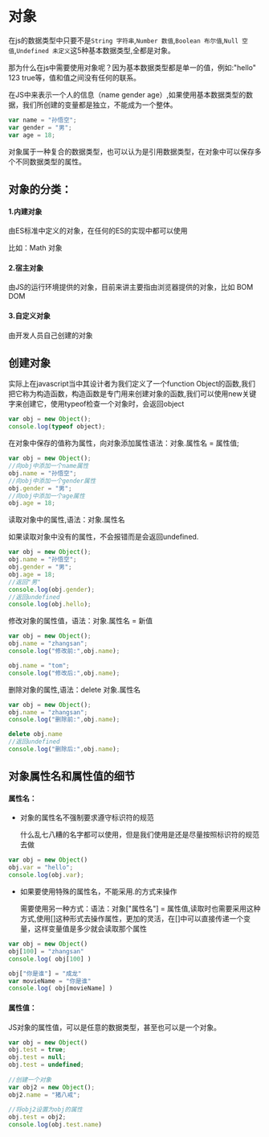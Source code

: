 # 对象

在js的数据类型中只要不是`String 字符串`,`Number 数值`,`Boolean 布尔值`,`Null 空值`,`Undefined 未定义`这5种基本数据类型,全都是对象。

那为什么在js中需要使用对象呢？因为基本数据类型都是单一的值，例如:"hello" 123 true等，值和值之间没有任何的联系。

在JS中来表示一个人的信息（name gender age）,如果使用基本数据类型的数据，我们所创建的变量都是独立，不能成为一个整体。

```javascript
var name = "孙悟空";
var gender = "男";
var age = 18;
```

对象属于一种复合的数据类型，也可以认为是引用数据类型，在对象中可以保存多个不同数据类型的属性。

## 对象的分类：

#### 1.内建对象

由ES标准中定义的对象，在任何的ES的实现中都可以使用

比如：Math 对象

#### 2.宿主对象

由JS的运行环境提供的对象，目前来讲主要指由浏览器提供的对象，比如 BOM DOM


#### 3.自定义对象

由开发人员自己创建的对象


## 创建对象

实际上在javascript当中其设计者为我们定义了一个function Object的函数,我们把它称为构造函数，构造函数是专门用来创建对象的函数,我们可以使用new关键字来创建它，使用typeof检查一个对象时，会返回object

```javascript
var obj = new Object();
console.log(typeof object);
```
在对象中保存的值称为属性，向对象添加属性语法：对象.属性名 = 属性值;

```javascript
var obj = new Object();
//向obj中添加一个name属性
obj.name = "孙悟空";
//向obj中添加一个gender属性
obj.gender = "男";
//向obj中添加一个age属性
obj.age = 18;
```

读取对象中的属性,语法：对象.属性名

如果读取对象中没有的属性，不会报错而是会返回undefined.

```javascript
var obj = new Object();
obj.name = "孙悟空";
obj.gender = "男";
obj.age = 18;
//返回"男"
console.log(obj.gender);
//返回undefined
console.log(obj.hello);
```
			
修改对象的属性值，语法：对象.属性名 = 新值

```javascript
var obj = new Object();
obj.name = "zhangsan";
console.log("修改前:",obj.name);

obj.name = "tom";
console.log("修改后:",obj.name);
```

删除对象的属性,语法：delete 对象.属性名

```javascript
var obj = new Object();
obj.name = "zhangsan";
console.log("删除前:",obj.name);

delete obj.name
//返回undefined
console.log("删除后:",obj.name); 
```

## 对象属性名和属性值的细节

#### 属性名：

* 对象的属性名不强制要求遵守标识符的规范

  什么乱七八糟的名字都可以使用，但是我们使用是还是尽量按照标识符的规范去做

```javascript
var obj = new Object()
obj.var = "hello";
console.log(obj.var);
```

* 如果要使用特殊的属性名，不能采用.的方式来操作

  需要使用另一种方式：语法：对象["属性名"] = 属性值,读取时也需要采用这种方式,使用[]这种形式去操作属性，更加的灵活，在[]中可以直接传递一个变量，这样变量值是多少就会读取那个属性

```javascript
var obj = new Object()
obj[100] = "zhangsan"
console.log( obj[100] )

obj["你是谁"] = "成龙"
var movieName = "你是谁"
console.log( obj[movieName] )
```

#### 属性值：

JS对象的属性值，可以是任意的数据类型，甚至也可以是一个对象。

```javascript
var obj = new Object()
obj.test = true;
obj.test = null;
obj.test = undefined;
			
//创建一个对象
var obj2 = new Object();
obj2.name = "猪八戒";
			
//将obj2设置为obj的属性
obj.test = obj2;
console.log(obj.test.name)
```